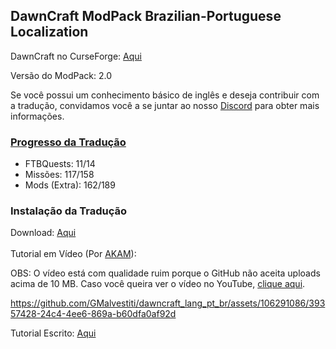 ## DawnCraft ModPack Brazilian-Portuguese Localization

DawnCraft no CurseForge: [Aqui](https://www.curseforge.com/minecraft/modpacks/dawn-craft "DawnCraft - An Adventure RPG Modpack")

Versão do ModPack: 2.0

Se você possui um conhecimento básico de inglês e deseja contribuir com a tradução, convidamos você a se juntar ao nosso [Discord](https://discord.gg/QQxckfPWvz "DawnCraft - Tradução pt_br") para obter mais informações.

### [Progresso da Tradução](https://github.com/GMalvestiti/dawncraft_lang_pt_br/wiki/Progresso)
 - FTBQuests: 11/14
 - Missões: 117/158
 - Mods (Extra): 162/189

### Instalação da Tradução

Download: [Aqui](https://github.com/GMalvestiti/dawncraft_lang_pt_br/archive/refs/heads/main.zip)<br><br>
Tutorial em Vídeo (Por [AKAM](https://www.akamgaming.com.br/)):<br>

OBS: O vídeo está com qualidade ruim porque o GitHub não aceita uploads acima de 10 MB. Caso você queira ver o vídeo no YouTube, [clique aqui](https://www.youtube.com/watch?v=nwmmuDU5ud8&ab_channel=AKAM).<br>

https://github.com/GMalvestiti/dawncraft_lang_pt_br/assets/106291086/39357428-24c4-4ee6-869a-b60dfa0af92d

Tutorial Escrito: [Aqui](https://discord.com/channels/1093965596384833657/1118309439989104721 "Tutorial")
